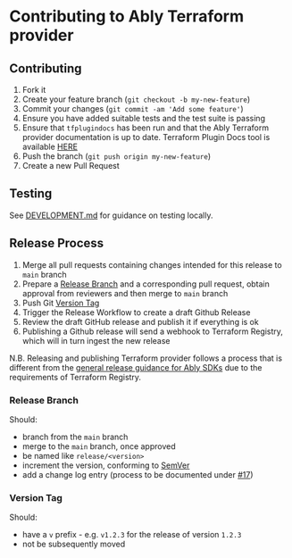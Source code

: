 # Contributing to Ably Terraform provider

## Contributing

1. Fork it
2. Create your feature branch (`git checkout -b my-new-feature`)
3. Commit your changes (`git commit -am 'Add some feature'`)
4. Ensure you have added suitable tests and the test suite is passing
5. Ensure that `tfplugindocs` has been run and that the Ably Terraform provider documentation is up to date. Terraform Plugin Docs tool is available [HERE](https://github.com/hashicorp/terraform-plugin-docs)
6. Push the branch (`git push origin my-new-feature`)
7. Create a new Pull Request

## Testing

See [DEVELOPMENT.md](DEVELOPMENT.md) for guidance on testing locally.

## Release Process

1. Merge all pull requests containing changes intended for this release to `main` branch
2. Prepare a [Release Branch](#release-branch) and a corresponding pull request, obtain approval from reviewers and then merge to `main` branch
3. Push Git [Version Tag](#version-tag)
4. Trigger the Release Workflow to create a draft Github Release
5. Review the draft GitHub release and publish it if everything is ok
6. Publishing a Github release will send a webhook to Terraform Registry, which will in turn ingest the new release

N.B. Releasing and publishing Terraform provider follows a process that is different from the [general release guidance for Ably SDKs](https://github.com/ably/engineering/blob/main/best-practices/releases.md) due to the requirements of Terraform Registry.

### Release Branch

Should:

- branch from the `main` branch
- merge to the `main` branch, once approved
- be named like `release/<version>`
- increment the version, conforming to [SemVer](https://semver.org/)
- add a change log entry (process to be documented under [#17](https://github.com/ably/engineering/issues/17))

### Version Tag

Should:

- have a `v` prefix - e.g. `v1.2.3` for the release of version `1.2.3`
- not be subsequently moved
